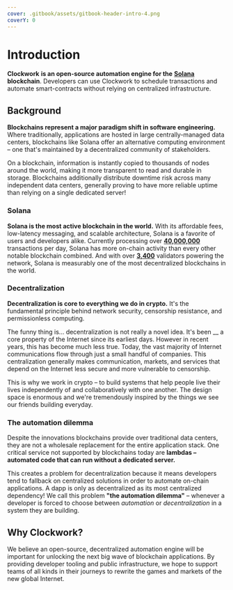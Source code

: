 ```yaml
---
cover: .gitbook/assets/gitbook-header-intro-4.png
coverY: 0
---
```


# Introduction

**Clockwork** **is an open-source automation engine for the** [**Solana**](https://solana.com/) **blockchain**. Developers can use Clockwork to schedule transactions and automate smart-contracts without relying on centralized infrastructure.

## **Background**

**Blockchains represent a major paradigm shift in software engineering.** Where traditionally, applications are hosted in large centrally-managed data centers, blockchains like Solana offer an alternative computing environment – one that's maintained by a decentralized community of stakeholders.&#x20;

On a blockchain, information is instantly copied to thousands of nodes around the world, making it more transparent to read and durable in storage. Blockchains additionally distribute downtime risk across many independent data centers, generally proving to have more reliable uptime than relying on a single dedicated server!

### Solana

**Solana is the most active blockchain in the world.** With its affordable fees, low-latency messaging, and scalable architecture, Solana is a favorite of users and developers alike. Currently processing over [**40,000,000**](https://dune.com/kroeger0x/Solana-Metrics) transactions per day, Solana has more on-chain activity than every other notable blockchain combined. And with over [**3,400**](https://solana.com/news/validator-health-report-august-2022) validators powering the network, Solana is measurably one of the most decentralized blockchains in the world.

### Decentralization

**Decentralization is core to everything we do in crypto.** It's the fundamental principle behind network security, censorship resistance, and permissionless computing.&#x20;

The funny thing is... decentralization is not really a novel idea. It's been __ a core property of the Internet since its earliest days. However in recent years, this has become much less true. Today, the vast majority of Internet communications flow through just a small handful of companies. This centralization generally makes communication, markets, and services that depend on the Internet less secure and more vulnerable to censorship.&#x20;

This is why we work in crypto – to build systems that help people live their lives independently of and collaboratively with one another. The design space is enormous and we're tremendously inspired by the things we see our friends building everyday.

### The automation dilemma

Despite the innovations blockchains provide over traditional data centers, they are not a wholesale replacement for the entire application stack. One critical service not supported by blockchains today are **lambdas –** **automated code that can run without a dedicated server.**&#x20;

This creates a problem for decentralization because it means developers tend to fallback on centralized solutions in order to automate on-chain applications. A dapp is only as decentralized as its most centralized dependency! We call this problem **"the automation dilemma"** – whenever a developer is forced to choose between _automation_ or _decentralization_ in a system they are building.

## Why Clockwork?&#x20;

We believe an open-source, decentralized automation engine will be important for unlocking the next big wave of blockchain applications. By providing developer tooling and public infrastructure, we hope to support teams of all kinds in their journeys to rewrite the games and markets of the new global Internet.&#x20;
